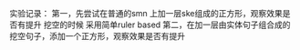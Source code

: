 实验记录：
第一，先尝试在普通的smn 上加一层ske组成的正方形，观察效果是否有提升 挖空的时候 采用简单ruler based
第二，在加一层由实体句子组合成的挖空句子，添加一个正方形，观察效果是否有提升
